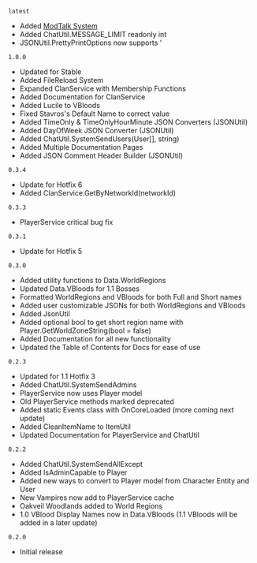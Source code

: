 `latest`
- Added [ModTalk System](https://vrising.wiki/docs/mod-talk.html)
- Added ChatUtil.MESSAGE_LIMIT readonly int
- JSONUtil.PrettyPrintOptions now supports '

`1.0.0`
- Updated for Stable
- Added FileReload System
- Expanded ClanService with Membership Functions
- Added Documentation for ClanService
- Added Lucile to VBloods
- Fixed Stavros's Default Name to correct value
- Added TimeOnly & TimeOnlyHourMinute JSON Converters (JSONUtil)
- Added DayOfWeek JSON Converter (JSONUtil)
- Added ChatUtil.SystemSendUsers(User[], string)
- Added Multiple Documentation Pages
- Added JSON Comment Header Builder (JSONUtil)

`0.3.4`
- Update for Hotfix 6
- Added ClanService.GetByNetworkId(networkId)

`0.3.3`
- PlayerService critical bug fix

`0.3.1`
- Update for Hotfix 5

`0.3.0`
- Added utility functions to Data.WorldRegions
- Updated Data.VBloods for 1.1 Bosses
- Formatted WorldRegions and VBloods for both Full and Short names
- Added user customizable JSONs for both WorldRegions and VBloods
- Added JsonUtil
- Added optional bool to get short region name with Player.GetWorldZoneString(bool = false)
- Added Documentation for all new functionality
- Updated the Table of Contents for Docs for ease of use

`0.2.3`
- Updated for 1.1 Hotfix 3
- Added ChatUtil.SystemSendAdmins
- PlayerService now uses Player model
- Old PlayerService methods marked deprecated
- Added static Events class with OnCoreLoaded (more coming next update)
- Added CleanItemName to ItemUtil
- Updated Documentation for PlayerService and ChatUtil

`0.2.2`
- Added ChatUtil.SystemSendAllExcept
- Added IsAdminCapable to Player
- Added new ways to convert to Player model from Character Entity and User
- New Vampires now add to PlayerService cache
- Oakveil Woodlands added to World Regions
- 1.0 VBlood Display Names now in Data.VBloods (1.1 VBloods will be added in a later update)

`0.2.0`
- Initial release